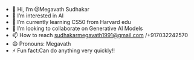 - 👋 Hi, I’m @Megavath Sudhakar
- 👀 I’m interested in AI
- 🌱 I’m currently learning CS50 from Harvard edu
- 💞️ I’m looking to collaborate on Generative AI Models
- 📫 How to reach sudhakarmegavath1991@gmail.com /+917032242570
- 😄 Pronouns: Megavath
- ⚡ Fun fact:Can do anything very quickly!!

<!---
MegavathS08051991/MegavathS08051991 is a ✨ special ✨ repository because its `README.md` (this file) appears on your GitHub profile.
You can click the Preview link to take a look at your changes.
--->
